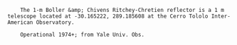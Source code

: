 
        The 1-m Boller &amp; Chivens Ritchey-Chretien reflector is a 1 m telescope located at -30.165222, 289.185608 at the Cerro Tololo Inter-American Observatory.
        
        Operational 1974+; from Yale Univ. Obs.
        